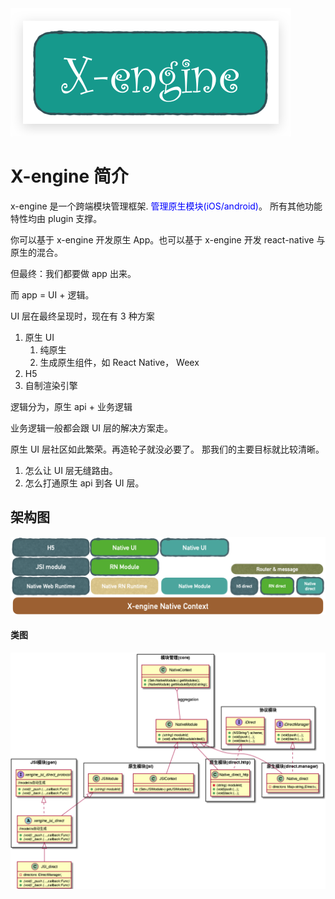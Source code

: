 <img src="assets/image-20210522170631443.png" alt="image-20210522170631443" style="center:true;zoom:50%;" />

# X-engine 简介

x-engine 是一个跨端模块管理框架. <span style="color:blue">管理原生模块(iOS/android)</span>。 所有其他功能特性均由 plugin 支撑。

你可以基于 x-engine 开发原生 App。也可以基于 x-engine 开发 react-native 与原生的混合。



但最终：我们都要做 app 出来。

而 app = UI + 逻辑。

UI 层在最终呈现时，现在有 3 种方案

1. 原生 UI
   1. 纯原生
   2. 生成原生组件，如 React Native， Weex
2. H5
3. 自制渲染引擎



逻辑分为，原生 api + 业务逻辑

业务逻辑一般都会跟 UI 层的解决方案走。



原生 UI 层社区如此繁荣。再造轮子就没必要了。 那我们的主要目标就比较清晰。

1. 怎么让 UI 层无缝路由。
2. 怎么打通原生 api 到各 UI 层。





<!-- tabs:start -->

## **架构图**

![image-20210522171327126](assets/image-20210522171327126.png)

#### **类图**

![](assets/image-20210422162839624.png)


<!-- tabs:end -->

  
